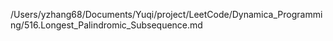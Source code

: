 /Users/yzhang68/Documents/Yuqi/project/LeetCode/Dynamica_Programming/516.Longest_Palindromic_Subsequence.md